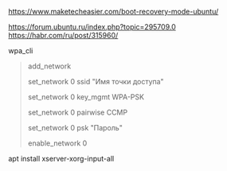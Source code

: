 https://www.maketecheasier.com/boot-recovery-mode-ubuntu/

https://forum.ubuntu.ru/index.php?topic=295709.0
https://habr.com/ru/post/315960/

wpa_cli
> add_network
> 
> set_network 0 ssid "Имя точки доступа"
> 
> set_network 0 key_mgmt WPA-PSK
> 
> set_network 0 pairwise CCMP
> 
> set_network 0 psk "Пароль"
> 
> enable_network 0


apt install xserver-xorg-input-all
